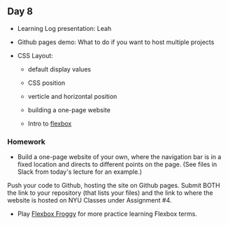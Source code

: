 ## Day 8

* Learning Log presentation: Leah

* Github pages demo: What to do if you want to host multiple projects

* CSS Layout: 

    * default display values
    
    * CSS position
    
    * verticle and horizontal position
    
    * building a one-page website
    
    * Intro to [flexbox](https://css-tricks.com/snippets/css/a-guide-to-flexbox/)
    
### Homework

* Build a one-page website of your own, where the navigation bar is in a fixed location and directs to different points on the page. (See files in Slack from today's lecture for an example.)

Push your code to Github, hosting the site on Github pages. Submit BOTH the link to your repository (that lists your files) and the link to where the website is hosted on NYU Classes under Assignment #4.

* Play [Flexbox Froggy](https://flexboxfroggy.com/) for more practice learning Flexbox terms.
    
    
